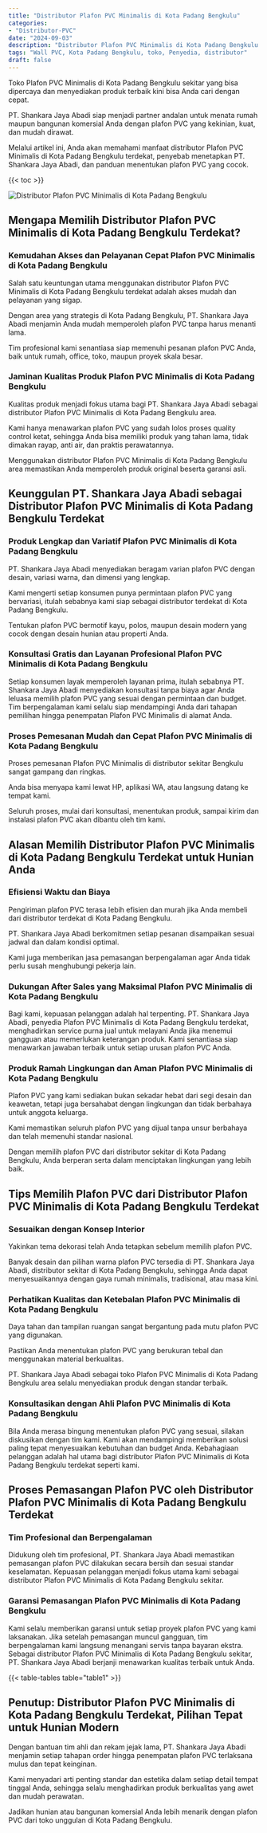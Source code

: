 ```yaml
---
title: "Distributor Plafon PVC Minimalis di Kota Padang Bengkulu"
categories: 
- "Distributor-PVC"
date: "2024-09-03"
description: "Distributor Plafon PVC Minimalis di Kota Padang Bengkulu untuk tempat tinggal, office, dan ritel. Panel berkualitas, pilihan motif, pilihan warna menarik, dengan servis pemasangan oleh tim profesional dan jaminan resmi!|Layanan penyediaan Plafon PVC Minimalis di Kota Padang Bengkulu bagi kebutuhan tempat tinggal, perkantoran, atau gerai, dengan material terbaik dan instalasi oleh tim profesional serta kepastian resmi.|Pilihan Plafon PVC Minimalis di Kota Padang Bengkulu yang terbukti untuk hunian, office, serta ritel, bersama material terbaik dan pemasangan oleh teknisi berpengalaman dan kepastian resmi.|Penyediaan Plafon PVC Minimalis di Kota Padang Bengkulu bagi tempat tinggal, office, dan gerai, dengan produk berkualitas dan instalasi oleh teknisi ahli, dilengkapi dengan kepastian resmi.}"
tags: "Wall PVC, Kota Padang Bengkulu, toko, Penyedia, distributor"
draft: false
---
```


Toko Plafon PVC Minimalis di Kota Padang Bengkulu sekitar yang bisa dipercaya dan menyediakan produk terbaik kini bisa Anda cari dengan cepat.

PT. Shankara Jaya Abadi siap menjadi partner andalan untuk menata rumah maupun bangunan komersial Anda dengan plafon PVC yang kekinian, kuat, dan mudah dirawat.

Melalui artikel ini, Anda akan memahami manfaat distributor Plafon PVC Minimalis di Kota Padang Bengkulu terdekat, penyebab menetapkan PT. Shankara Jaya Abadi, dan panduan menentukan plafon PVC yang cocok.

{{< toc >}}

![Distributor Plafon PVC Minimalis di Kota Padang Bengkulu](/images/Distributor-PVC/Distributor-Plafon-PVC-Minimalis-di-Kota-Padang-Bengkulu.png)


## Mengapa Memilih Distributor Plafon PVC Minimalis di Kota Padang Bengkulu Terdekat?

### Kemudahan Akses dan Pelayanan Cepat Plafon PVC Minimalis di Kota Padang Bengkulu

Salah satu keuntungan utama menggunakan distributor Plafon PVC Minimalis di Kota Padang Bengkulu terdekat adalah akses mudah dan pelayanan yang sigap.

Dengan area yang strategis di Kota Padang Bengkulu, PT. Shankara Jaya Abadi menjamin Anda mudah memperoleh plafon PVC tanpa harus menanti lama.

Tim profesional kami senantiasa siap memenuhi pesanan plafon PVC Anda, baik untuk rumah, office, toko, maupun proyek skala besar.

### Jaminan Kualitas Produk Plafon PVC Minimalis di Kota Padang Bengkulu

Kualitas produk menjadi fokus utama bagi PT. Shankara Jaya Abadi sebagai distributor Plafon PVC Minimalis di Kota Padang Bengkulu area.

Kami hanya menawarkan plafon PVC yang sudah lolos proses quality control ketat, sehingga Anda bisa memiliki produk yang tahan lama, tidak dimakan rayap, anti air, dan praktis perawatannya.

Menggunakan distributor Plafon PVC Minimalis di Kota Padang Bengkulu area memastikan Anda memperoleh produk original beserta garansi asli.

## Keunggulan PT. Shankara Jaya Abadi sebagai Distributor Plafon PVC Minimalis di Kota Padang Bengkulu Terdekat

### Produk Lengkap dan Variatif Plafon PVC Minimalis di Kota Padang Bengkulu

PT. Shankara Jaya Abadi menyediakan beragam varian plafon PVC dengan desain, variasi warna, dan dimensi yang lengkap.

Kami mengerti setiap konsumen punya permintaan plafon PVC yang bervariasi, itulah sebabnya kami siap sebagai distributor terdekat di Kota Padang Bengkulu.

Tentukan plafon PVC bermotif kayu, polos, maupun desain modern yang cocok dengan desain hunian atau properti Anda.

### Konsultasi Gratis dan Layanan Profesional Plafon PVC Minimalis di Kota Padang Bengkulu

Setiap konsumen layak memperoleh layanan prima, itulah sebabnya PT. Shankara Jaya Abadi menyediakan konsultasi tanpa biaya agar Anda leluasa memilih plafon PVC yang sesuai dengan permintaan dan budget. Tim berpengalaman kami selalu siap mendampingi Anda dari tahapan pemilihan hingga penempatan Plafon PVC Minimalis di alamat Anda.

### Proses Pemesanan Mudah dan Cepat Plafon PVC Minimalis di Kota Padang Bengkulu

Proses pemesanan Plafon PVC Minimalis di distributor sekitar Bengkulu sangat gampang dan ringkas.

Anda bisa menyapa kami lewat HP, aplikasi WA, atau langsung datang ke tempat kami.

Seluruh proses, mulai dari konsultasi, menentukan produk, sampai kirim dan instalasi plafon PVC akan dibantu oleh tim kami.

## Alasan Memilih Distributor Plafon PVC Minimalis di Kota Padang Bengkulu Terdekat untuk Hunian Anda

### Efisiensi Waktu dan Biaya

Pengiriman plafon PVC terasa lebih efisien dan murah jika Anda membeli dari distributor terdekat di Kota Padang Bengkulu.

PT. Shankara Jaya Abadi berkomitmen setiap pesanan disampaikan sesuai jadwal dan dalam kondisi optimal.

Kami juga memberikan jasa pemasangan berpengalaman agar Anda tidak perlu susah menghubungi pekerja lain.

### Dukungan After Sales yang Maksimal Plafon PVC Minimalis di Kota Padang Bengkulu

Bagi kami, kepuasan pelanggan adalah hal terpenting. PT. Shankara Jaya Abadi, penyedia Plafon PVC Minimalis di Kota Padang Bengkulu terdekat, menghadirkan service purna jual untuk melayani Anda jika menemui gangguan atau memerlukan keterangan produk. Kami senantiasa siap menawarkan jawaban terbaik untuk setiap urusan plafon PVC Anda.

### Produk Ramah Lingkungan dan Aman Plafon PVC Minimalis di Kota Padang Bengkulu

Plafon PVC yang kami sediakan bukan sekadar hebat dari segi desain dan keawetan, tetapi juga bersahabat dengan lingkungan dan tidak berbahaya untuk anggota keluarga.

Kami memastikan seluruh plafon PVC yang dijual tanpa unsur berbahaya dan telah memenuhi standar nasional.

Dengan memilih plafon PVC dari distributor sekitar di Kota Padang Bengkulu, Anda berperan serta dalam menciptakan lingkungan yang lebih baik.

## Tips Memilih Plafon PVC dari Distributor Plafon PVC Minimalis di Kota Padang Bengkulu Terdekat

### Sesuaikan dengan Konsep Interior

Yakinkan tema dekorasi telah Anda tetapkan sebelum memilih plafon PVC.

Banyak desain dan pilihan warna plafon PVC tersedia di PT. Shankara Jaya Abadi, distributor sekitar di Kota Padang Bengkulu, sehingga Anda dapat menyesuaikannya dengan gaya rumah minimalis, tradisional, atau masa kini.

### Perhatikan Kualitas dan Ketebalan Plafon PVC Minimalis di Kota Padang Bengkulu

Daya tahan dan tampilan ruangan sangat bergantung pada mutu plafon PVC yang digunakan.

Pastikan Anda menentukan plafon PVC yang berukuran tebal dan menggunakan material berkualitas.

PT. Shankara Jaya Abadi sebagai toko Plafon PVC Minimalis di Kota Padang Bengkulu area selalu menyediakan produk dengan standar terbaik.

### Konsultasikan dengan Ahli Plafon PVC Minimalis di Kota Padang Bengkulu

Bila Anda merasa bingung menentukan plafon PVC yang sesuai, silakan diskusikan dengan tim kami. Kami akan mendampingi memberikan solusi paling tepat menyesuaikan kebutuhan dan budget Anda. Kebahagiaan pelanggan adalah hal utama bagi distributor Plafon PVC Minimalis di Kota Padang Bengkulu terdekat seperti kami.

## Proses Pemasangan Plafon PVC oleh Distributor Plafon PVC Minimalis di Kota Padang Bengkulu Terdekat

### Tim Profesional dan Berpengalaman

Didukung oleh tim profesional, PT. Shankara Jaya Abadi memastikan pemasangan plafon PVC dilakukan secara bersih dan sesuai standar keselamatan. Kepuasan pelanggan menjadi fokus utama kami sebagai distributor Plafon PVC Minimalis di Kota Padang Bengkulu sekitar.

### Garansi Pemasangan Plafon PVC Minimalis di Kota Padang Bengkulu

Kami selalu memberikan garansi untuk setiap proyek plafon PVC yang kami laksanakan. Jika setelah pemasangan muncul gangguan, tim berpengalaman kami langsung menangani servis tanpa bayaran ekstra. Sebagai distributor Plafon PVC Minimalis di Kota Padang Bengkulu sekitar, PT. Shankara Jaya Abadi berjanji menawarkan kualitas terbaik untuk Anda.

{{< table-tables table="table1" >}}

## Penutup: Distributor Plafon PVC Minimalis di Kota Padang Bengkulu Terdekat, Pilihan Tepat untuk Hunian Modern

Dengan bantuan tim ahli dan rekam jejak lama, PT. Shankara Jaya Abadi menjamin setiap tahapan order hingga penempatan plafon PVC terlaksana mulus dan tepat keinginan.

Kami menyadari arti penting standar dan estetika dalam setiap detail tempat tinggal Anda, sehingga selalu menghadirkan produk berkualitas yang awet dan mudah perawatan.

Jadikan hunian atau bangunan komersial Anda lebih menarik dengan plafon PVC dari toko unggulan di Kota Padang Bengkulu.